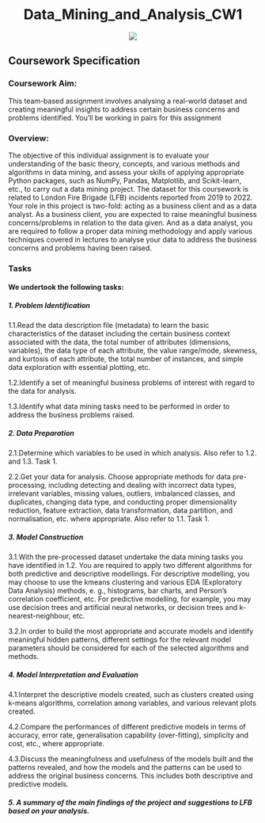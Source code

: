 <html>
<!DOCTYPE html>
<html>
<head>
</head>
<body>
<h1 align="center"> Data_Mining_and_Analysis_CW1</h1>
<center align="center"><img src="https://www.clipartmax.com/png/small/273-2738888_join-london-fire-brigade-london-fire-brigade-logo.png"></center>
<h2>Coursework Specification</h2>
<h3>Coursework Aim:</h3>
<p>This team-based assignment involves analysing a real-world dataset and creating
meaningful insights to address certain business concerns and problems identified.
You’ll be working in pairs for this assignment</p>
<h3>Overview:</h3>
<p>The objective of this individual assignment is to evaluate
your understanding of the basic theory, concepts, and
various methods and algorithms in data mining, and assess
your skills of applying appropriate Python packages, such
as NumPy, Pandas, Matplotlib, and Scikit-learn, etc., to
carry out a data mining project.
The dataset for this coursework is related to London Fire
Brigade (LFB) incidents reported from 2019 to 2022. Your
role in this project is two-fold: acting as a business client and
as a data analyst. As a business client, you are expected to
raise meaningful business concerns/problems in relation to
the data given. And as a data analyst, you are required to
follow a proper data mining methodology and apply various
techniques covered in lectures to analyse your data to
address the business concerns and problems having been
raised. </P>
<h3>Tasks</h3>
<h4>We undertook the following tasks:</h4>
<h5>1. Problem Identification</h5>
<p>
1.1.Read the data description file (metadata) to learn the
basic characteristics of the dataset including the
certain business context associated with the data,
the total number of attributes (dimensions,
variables), the data type of each attribute, the value
range/mode, skewness, and kurtosis of each
attribute, the total number of instances, and simple
data exploration with essential plotting, etc.<br>

1.2.Identify a set of meaningful business problems of
interest with regard to the data for analysis.<br>

1.3.Identify what data mining tasks need to be performed
in order to address the business problems raised.</p>

<h5>2. Data Preparation</h5>

<p>2.1.Determine which variables to be used in which
analysis. Also refer to 1.2. and 1.3. Task 1.
<br>

2.2.Get your data for analysis. Choose appropriate
methods for data pre-processing, including detecting
and dealing with incorrect data types, irrelevant
variables, missing values, outliers, imbalanced
classes, and duplicates, changing data type, and
conducting proper dimensionality reduction, feature
extraction, data transformation, data partition, and
normalisation, etc. where appropriate. Also refer to
1.1. Task 1.<p/>

<h5>3. Model Construction</h5>
<p>3.1.With the pre-processed dataset undertake the data
mining tasks you have identified in 1.2. You are
required to apply two different algorithms for both
predictive and descriptive modellings. For
descriptive modelling, you may choose to use the kmeans clustering and various EDA (Exploratory Data
Analysis) methods, e. g., histograms, bar charts, and
Person’s correlation coefficient, etc. For predictive
modelling, for example, you may use decision trees
and artificial neural networks, or decision trees and
k-nearest-neighbour, etc.<br>

3.2.In order to build the most appropriate and accurate
models and identify meaningful hidden patterns,
different settings for the relevant model parameters
should be considered for each of the selected
algorithms and methods.</p>

<h5>4. Model Interpretation and Evaluation</h5>
4.1.Interpret the descriptive models created, such as
clusters created using k-means algorithms,
correlation among variables, and various relevant
plots created.<br>

4.2.Compare the performances of different predictive
models in terms of accuracy, error rate,
generalisation capability (over-fitting), simplicity and
cost, etc., where appropriate.<br>

4.3.Discuss the meaningfulness and usefulness of the
models built and the patterns revealed, and how the
models and the patterns can be used to address
the original business concerns. This includes both
descriptive and predictive models.</p>

<h5>5. A summary of the main findings of the project and
suggestions to LFB based on your analysis.</h5>

</body>
</html>
